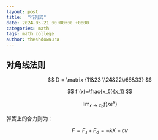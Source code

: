 ```yaml
---
layout: post
title:  "行列式"
date: 2024-05-21 00:00:00 +0800
categories: math
tags: math college
author: theshdowaura
---
```


## 对角线法则

$$
D = \matrix {11&23 \\24&22\\66&33}
$$

$$
f'(x)=\frac{x_0}{x_1}
$$

$$
\lim_{x \to x_0} f(xe^x)
$$

弹簧上的合力则为：

$$
F=F_s+F_d=-kX-cv
$$
